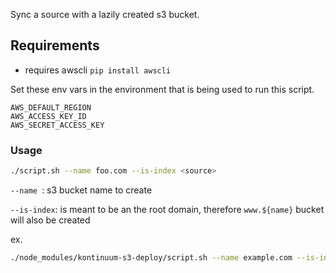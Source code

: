 Sync a source with a lazily created s3 bucket.

## Requirements

- requires awscli `pip install awscli`

Set these env vars in the environment that is being used to run this script.

```
AWS_DEFAULT_REGION
AWS_ACCESS_KEY_ID
AWS_SECRET_ACCESS_KEY
```

### Usage

```sh
./script.sh --name foo.com --is-index <source>
```

`--name `: s3 bucket name to create

`--is-index`: is meant to be an the root domain, therefore `www.${name}` bucket will also be created

ex.

```sh
./node_modules/kontinuum-s3-deploy/script.sh --name example.com --is-index ./build
```